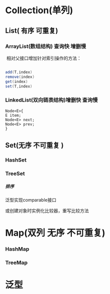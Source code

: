 # Collection(单列)

## List( 有序 可重复)

### ArrayList(数组结构) 查询快 增删慢

​	相对父接口增加针对索引操作的方法：

~~~java

add(T,index)
remove(index)
get(index)
set(T,index)
~~~

### LinkedList(双向链表结构)增删快 查询慢

 ~~~  
Node<E>{
E item;
Node<E> next;
Node<E> prev;
}
 ~~~

## Set(无序 不可重复 )

### HashSet

### TreeSet

##### 排序

泛型实现comparable接口

或创建对象时实例化比较器，重写比较方法

# Map(双列 无序 不可重复)

### HashMap

### TreeMap

# 泛型



